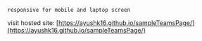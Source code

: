 `responsive for mobile and laptop screen`

visit hosted site:
[https://ayushk16.github.io/sampleTeamsPage/](https://ayushk16.github.io/sampleTeamsPage/)

